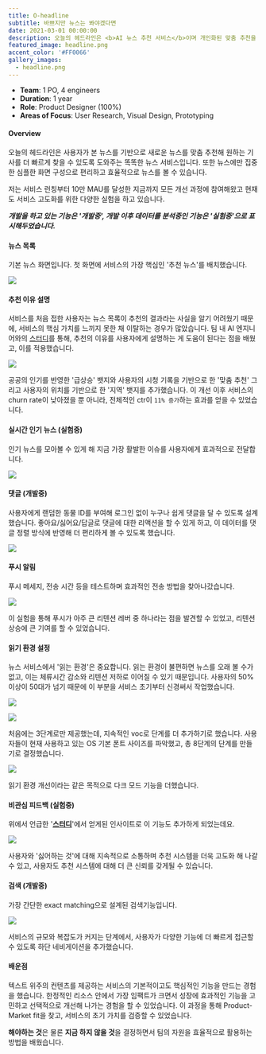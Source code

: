 ```yaml
---
title: O-headline
subtitle: 바쁘지만 뉴스는 봐야겠다면
date: 2021-03-01 00:00:00
description: 오늘의 헤드라인은 <b>AI 뉴스 추천 서비스</b>이며 개인화된 맞춤 추천을 제공합니다. 모두에게 똑같이 보이던 뉴스가 아닌 나만의 뉴스 리스트를 볼 수 있습니다.
featured_image: headline.png
accent_color: '#FF0066'
gallery_images:
  - headline.png
---
```

* **Team**: 1 PO, 4 engineers
* **Duration**: 1 year
* **Role**: Product Designer (100%)
* **Areas of Focus**: User Research, Visual Design, Prototyping

#### Overview

오늘의 헤드라인은 사용자가 본 뉴스를 기반으로 새로운 뉴스를 맞춤 추천해 원하는 기사를 더 빠르게 찾을 수 있도록 도와주는 똑똑한 뉴스 서비스입니다. 또한 뉴스에만 집중한 심플한 화면 구성으로 편리하고 효율적으로 뉴스를 볼 수 있습니다. 

저는 서비스 런칭부터 10만 MAU를 달성한 지금까지 모든 개선 과정에 참여해왔고 현재도 서비스 고도화를 위한 다양한 실험을 하고 있습니다.

***개발을 하고 있는 기능은 '개발중', 개발 이후 데이터를 분석중인 기능은 '실험중'으로 표시해두었습니다.***


#### 뉴스 목록

기본 뉴스 화면입니다. 첫 화면에 서비스의 가장 핵심인 '추천 뉴스'를 배치했습니다. 

![](/images/projects/08_oheadline/01.png)


#### 추천 이유 설명

서비스를 처음 접한 사용자는 뉴스 목록이 추천의 결과라는 사실을 알기 어려웠기 때문에, 서비스의 핵심 가치를 느끼지 못한 채 이탈하는 경우가 많았습니다. 팀 내 AI 엔지니어와의 [스터디](https://hyejinni.github.io/blog/ai-ux)를 통해, 추천의 이유를 사용자에게 설명하는 게 도움이 된다는 점을 배웠고, 이를 적용했습니다. 

![](/images/projects/03_aiux/02.png)

공공의 인기를 반영한 '급상승' 뱃지와 사용자의 시청 기록을 기반으로 한 '맞춤 추천' 그리고 사용자의 위치를 기반으로 한 '지역' 뱃지를 추가했습니다. 이 개선 이후 서비스의 churn rate이 낮아졌을 뿐 아니라, 전체적인 ctr이 ```11% 증가```하는 효과를 얻을 수 있었습니다.


#### 실시간 인기 뉴스 (실험중)

인기 뉴스를 모아볼 수 있게 해 지금 가장 활발한 이슈를 사용자에게 효과적으로 전달합니다.

![](/images/projects/08_oheadline/02.png)


#### 댓글 (개발중)

사용자에게 랜덤한 동물 ID를 부여해 로그인 없이 누구나 쉽게 댓글을 달 수 있도록 설계했습니다. 좋아요/싫어요/답글로 댓글에 대한 리액션을 할 수 있게 하고, 이 데이터를 댓글 정렬 방식에 반영해 더 편리하게 볼 수 있도록 했습니다.

![](/images/projects/08_oheadline/03.png)


#### 푸시 알림

푸시 메세지, 전송 시간 등을 테스트하며 효과적인 전송 방법을 찾아나갔습니다.

![](/images/projects/08_oheadline/04.png)

이 실험을 통해 푸시가 아주 큰 리텐션 레버 중 하나라는 점을 발견할 수 있었고, 리텐션 상승에 큰 기여를 할 수 있었습니다.


#### 읽기 환경 설정

뉴스 서비스에서 '읽는 환경'은 중요합니다. 읽는 환경이 불편하면 뉴스를 오래 볼 수가 없고, 이는 체류시간 감소와 리텐션 저하로 이어질 수 있기 때문입니다. 사용자의 50% 이상이 50대가 넘기 때문에 이 부분을 서비스 초기부터 신경써서 작업했습니다.

![](/images/projects/08_oheadline/05.png)

![](/images/projects/08_oheadline/06.png)

처음에는 3단계로만 제공했는데, 지속적인 voc로 단계를 더 추가하기로 했습니다. 사용자들이 현재 사용하고 있는 OS 기본 폰트 사이즈를 파악했고, 총 8단계의 단계를 만들기로 결정했습니다.

![](/images/projects/08_oheadline/07.png)

읽기 환경 개선이라는 같은 목적으로 다크 모드 기능을 더했습니다.


#### 비관심 피드백 (실험중)

위에서 언급한 '**[스터디](https://hyejinni.github.io/blog/ai-ux)**'에서 얻게된 인사이트로 이 기능도 추가하게 되었는데요.

![](/images/projects/08_oheadline/08.png)

사용자와 '싫어하는 것'에 대해 지속적으로 소통하며 추천 시스템을 더욱 고도화 해 나갈 수 있고, 사용자도 추천 시스템에 대해 더 큰 신뢰를 갖게될 수 있습니다. 


<!-- #### 스토어 별점 개선 -->


#### 검색 (개발중)

가장 간단한 exact matching으로 설계된 검색기능입니다. 

![](/images/projects/08_oheadline/09.png)

서비스의 규모와 복잡도가 커지는 단계에서, 사용자가 다양한 기능에 더 빠르게 접근할 수 있도록 하단 네비게이션을 추가했습니다.


#### 배운점

텍스트 위주의 컨텐츠를 제공하는 서비스의 기본적이고도 핵심적인 기능을 만드는 경험을 했습니다. 한정적인 리소스 안에서 가장 임팩트가 크면서 성장에 효과적인 기능을 고민하고 선택적으로 개선해 나가는 경험을 할 수 있었습니다. 이 과정을 통해 Product-Market fit을 찾고, 서비스의 초기 가치를 검증할 수 있었습니다.

**해야하는 것**은 물론 **지금 하지 않을 것**을 결정하면서 팀의 자원을 효율적으로 활용하는 방법을 배웠습니다. 
